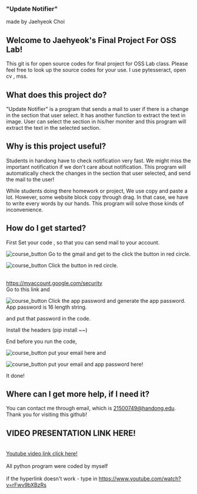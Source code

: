 ### "Update Notifier"
made by Jaehyeok Choi

## Welcome to Jaehyeok's Final Project For OSS Lab!

This git is for open source codes for final project for OSS Lab class.
Please feel free to look up the source codes for your use.
I use pytesseract, open cv , mss.

## What does this project do?

"Update Notifier" is a program that sends a mail to user if there is a change in the section that user select.
It has another function to extract the text in image.
User can select the section in his/her moniter and this program will extract the text in the selected section.


## Why is this project useful?

Students in handong have to check notification very fast.
We might miss the important notification if we don't care about notification.
This program will automatically check the changes in the section that user selected, 
and send the mail to the user!

While students doing there homework or project, We use copy and paste a lot.
However, some website block copy through drag.
In that case, we have to write every words by our hands.
This program will solve those kinds of inconvenience.


## How do I get started?

First Set your code , so that you can send mail to your account.

![course_button](https://github.com/Choi-JaeHyeok-21500749/OSS_final_21500749/blob/main/aa.PNG)
Go to the gmail and get to the click the button in red circle.

![course_button](https://github.com/Choi-JaeHyeok-21500749/OSS_final_21500749/blob/main/bb.PNG)
Click the button in red circle.

<br><a href = "https://myaccount.google.com/security">https://myaccount.google.com/security</a></br>
Go to this link and
  
![course_button](https://github.com/Choi-JaeHyeok-21500749/OSS_final_21500749/blob/main/cccc.PNG)
Click the app password and generate the app password.
App password is 16 length string.

and put that password in the code.

Install the headers (pip install ~~)

End before you run the code,

![course_button](https://github.com/Choi-JaeHyeok-21500749/OSS_final_21500749/blob/main/your_email%20here.PNG)
put your email here and


![course_button](https://github.com/Choi-JaeHyeok-21500749/OSS_final_21500749/blob/main/your_email%20and%20password%20here.PNG)
put your email and app password here!



It done!

## Where can I get more help, if I need it?

You can contact me through email, which is 21500749@handong.edu.
Thank you for visiting this github!

## VIDEO PRESENTATION LINK HERE!
<br><a href = "https://www.youtube.com/watch?v=rFwv9bXBzRs">Youtube video link click here!</a></br>
<br>All python program were coded by myself</br>
<br>if the hyperlink doesn't work - type in https://www.youtube.com/watch?v=rFwv9bXBzRs

